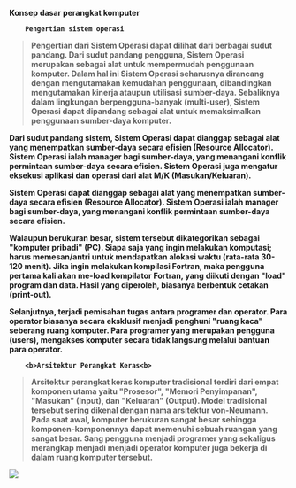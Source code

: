 
<b>Konsep dasar perangkat komputer<b>


		Pengertian sistem operasi
> Pengertian dari Sistem Operasi dapat dilihat dari berbagai sudut pandang. Dari sudut pandang pengguna, Sistem Operasi merupakan sebagai alat untuk mempermudah penggunaan komputer. Dalam hal ini Sistem Operasi seharusnya dirancang dengan mengutamakan kemudahan penggunaan, dibandingkan mengutamakan kinerja ataupun utilisasi sumber-daya. Sebaliknya dalam lingkungan berpengguna-banyak (multi-user), Sistem Operasi dapat dipandang sebagai alat untuk memaksimalkan penggunaan sumber-daya komputer.

Dari sudut pandang sistem, Sistem Operasi dapat dianggap sebagai alat yang menempatkan sumber-daya secara efisien (Resource Allocator). Sistem Operasi ialah manager bagi sumber-daya, yang menangani konflik permintaan sumber-daya secara efisien. Sistem Operasi juga mengatur eksekusi aplikasi dan operasi dari alat M/K (Masukan/Keluaran).

Sistem Operasi dapat dianggap sebagai alat yang menempatkan sumber-daya secara efisien (Resource Allocator). Sistem Operasi ialah manager bagi sumber-daya, yang menangani konflik permintaan sumber-daya secara efisien.

Walaupun berukuran besar, sistem tersebut dikategorikan sebagai "komputer pribadi" (PC). Siapa saja yang ingin melakukan komputasi; harus memesan/antri untuk mendapatkan alokasi waktu (rata-rata 30-120 menit). Jika ingin melakukan kompilasi Fortran, maka pengguna pertama kali akan me-load kompilator Fortran, yang diikuti dengan "load" program dan data. Hasil yang diperoleh, biasanya berbentuk cetakan (print-out).

Selanjutnya, terjadi pemisahan tugas antara programer dan operator. Para operator biasanya secara eksklusif menjadi penghuni "ruang kaca" seberang ruang komputer. Para programer yang merupakan pengguna (users), mengakses komputer secara tidak langsung melalui bantuan para operator.

		<b>Arsitektur Perangkat Keras<b>
		
> Arsitektur perangkat keras komputer tradisional terdiri dari empat komponen utama yaitu "Prosesor", "Memori Penyimpanan", "Masukan" (Input), dan "Keluaran" (Output). 
Model tradisional tersebut sering dikenal dengan nama arsitektur von-Neumann. Pada saat awal, komputer berukuran sangat besar sehingga komponen-komponennya dapat memenuhi sebuah ruangan yang sangat besar. Sang pengguna menjadi programer yang sekaligus merangkap menjadi menjadi operator komputer juga bekerja di dalam ruang komputer tersebut. 
<img src="img/picture1.png">